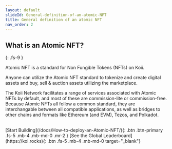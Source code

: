 ```yaml
---
layout: default
slideId: General-definition-of-an-atomic-NFT
title: General definition of an atomic NFT
nav_order: 2
---
```


## What is an Atomic NFT?
{: .fs-9 }

Atomic NFT is a standard for Non Fungible Tokens (NFTs) on Koii. 

Anyone can utilize the Atomic NFT standard to tokenize and create digital assets and buy, sell & auction assets utilizing the marketplace. 

The Koii Network facilitates a range of services associated with Atomic NFTs by default, and most of these are commission-lite or commission-free. Because Atomic NFTs all follow a common standard, they are interchangable between all compatible applications, as well as bridges to other chains and formats like Ethereum (and EVM), Tezos, and Polkadot.

<br>
[Start Building](/docs/How-to-deploy-an-Atomic-NFT/){: .btn .btn-primary .fs-5 .mb-4 .mb-md-0 .mr-2 } [See the Global Leaderboard](https://koi.rocks){: .btn .fs-5 .mb-4 .mb-md-0 target="_blank"}
